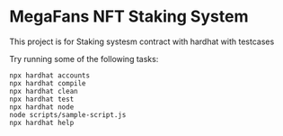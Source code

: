 # MegaFans NFT Staking System

This project is for Staking systesm contract with hardhat with testcases

Try running some of the following tasks:

```shell
npx hardhat accounts
npx hardhat compile
npx hardhat clean
npx hardhat test
npx hardhat node
node scripts/sample-script.js
npx hardhat help
```

